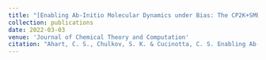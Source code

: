 ```yaml
---
title: "[Enabling Ab-Initio Molecular Dynamics under Bias: The CP2K+SMEAGOL Interface for Integrating Density Functional Theory and Non-Equilibrium Green Functions](https://doi.org/10.48550/arXiv.2406.11494)"
collection: publications
date: 2022-03-03
venue: 'Journal of Chemical Theory and Computation'
citation: "Ahart, C. S., Chulkov, S. K. & Cucinotta, C. S. Enabling Ab-Initio Molecular Dynamics under Bias: The CP2K+SMEAGOL Interface for Integrating Density Functional Theory and Non-Equilibrium Green Functions. J. Chem. Theory Comput. 2024 (under review)."
---
```

